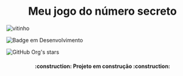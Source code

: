 <h1 align="center">  Meu jogo do número secreto </h1>

![vitinho](https://github.com/Brunoalura29/numero-secreto/assets/166769768/af35d338-4ed1-46df-9a23-14f9fa05ee3f)

![Badge em Desenvolvimento](http://img.shields.io/static/v1?label=STATUS&message=EM%20DESENVOLVIMENTO&color=GREEN&style=for-the-badge)

![GitHub Org's stars](https://img.shields.io/github/stars/camilafernanda?style=social)

<h4 align="center"> 
    :construction:  Projeto em construção  :construction:
</h4>
